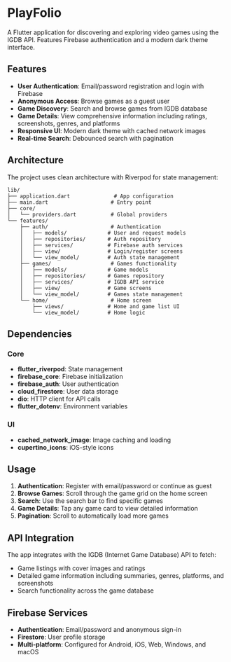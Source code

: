 # PlayFolio

A Flutter application for discovering and exploring video games using the IGDB API. Features Firebase authentication and a modern dark theme interface.

## Features

- **User Authentication**: Email/password registration and login with Firebase
- **Anonymous Access**: Browse games as a guest user
- **Game Discovery**: Search and browse games from IGDB database
- **Game Details**: View comprehensive information including ratings, screenshots, genres, and platforms
- **Responsive UI**: Modern dark theme with cached network images
- **Real-time Search**: Debounced search with pagination

## Architecture

The project uses clean architecture with Riverpod for state management:

```
lib/
├── application.dart              # App configuration
├── main.dart                    # Entry point
├── core/
│   └── providers.dart           # Global providers
└── features/
    ├── auth/                    # Authentication
    │   ├── models/             # User and request models
    │   ├── repositories/       # Auth repository
    │   ├── services/           # Firebase auth services
    │   ├── view/               # Login/register screens
    │   └── view_model/         # Auth state management
    ├── games/                   # Games functionality
    │   ├── models/             # Game models
    │   ├── repositories/       # Games repository
    │   ├── services/           # IGDB API service
    │   ├── view/               # Game screens
    │   └── view_model/         # Games state management
    └── home/                    # Home screen
        ├── views/              # Home and game list UI
        └── view_model/         # Home logic
```

## Dependencies

### Core
- **flutter_riverpod**: State management
- **firebase_core**: Firebase initialization
- **firebase_auth**: User authentication
- **cloud_firestore**: User data storage
- **dio**: HTTP client for API calls
- **flutter_dotenv**: Environment variables

### UI
- **cached_network_image**: Image caching and loading
- **cupertino_icons**: iOS-style icons

## Usage

1. **Authentication**: Register with email/password or continue as guest
2. **Browse Games**: Scroll through the game grid on the home screen
3. **Search**: Use the search bar to find specific games
4. **Game Details**: Tap any game card to view detailed information
5. **Pagination**: Scroll to automatically load more games

## API Integration

The app integrates with the IGDB (Internet Game Database) API to fetch:
- Game listings with cover images and ratings
- Detailed game information including summaries, genres, platforms, and screenshots
- Search functionality across the game database

## Firebase Services

- **Authentication**: Email/password and anonymous sign-in
- **Firestore**: User profile storage
- **Multi-platform**: Configured for Android, iOS, Web, Windows, and macOS
